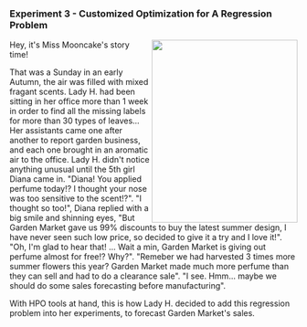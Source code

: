 ### Experiment 3 - Customized Optimization for A Regression Problem

<p>
<img align="right" src="https://github.com/lady-h-world/My_Garden/blob/main/images/miss_mooncake.png" width="255" height="320" /></p>

Hey, it's Miss Mooncake's story time!

That was a Sunday in an early Autumn, the air was filled with mixed fragant scents. Lady H. had been sitting in her office more than 1 week in order to find all the missing labels for more than 30 types of leaves... Her assistants came one after another to report garden business, and each one brought in an aromatic air to the office. Lady H. didn't notice anything unusual until the 5th girl Diana came in. "Diana! You applied perfume today!? I thought your nose was too sensitive to the scent!?". "I thought so too!", Diana replied with a big smile and shinning eyes, "But Garden Market gave us 99% discounts to buy the latest summer design, I have never seen such low price, so decided to give it a try and I love it!". "Oh, I'm glad to hear that! ... Wait a min, Garden Market is giving out perfume almost for free!? Why?". "Remeber we had harvested 3 times more summer flowers this year? Garden Market made much more perfume than they can sell and had to do a clearance sale". "I see. Hmm... maybe we should do some sales forecasting before manufacturing".

With HPO tools at hand, this is how Lady H. decided to add this regression problem into her experiments, to forecast Garden Market's sales.

